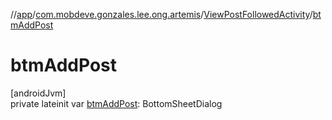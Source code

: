 //[app](../../../index.md)/[com.mobdeve.gonzales.lee.ong.artemis](../index.md)/[ViewPostFollowedActivity](index.md)/[btmAddPost](btm-add-post.md)

# btmAddPost

[androidJvm]\
private lateinit var [btmAddPost](btm-add-post.md): BottomSheetDialog
